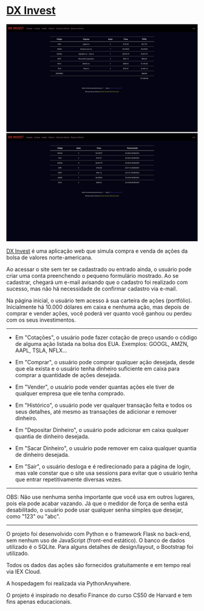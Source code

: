 # [DX Invest](http://daniloxaxa.pythonanywhere.com)

<img src="https://github.com/Danilo-Xaxa/investimentos/blob/main/static/screenshot_home.png"/>

<img src="https://github.com/Danilo-Xaxa/investimentos/blob/main/static/screenshot_historico.png"/>

[DX Invest](http://daniloxaxa.pythonanywhere.com) é uma aplicação web que simula compra e venda de ações da bolsa de valores norte-americana.

Ao acessar o site sem ter se cadastrado ou entrado ainda, o usuário pode criar uma conta preenchendo o pequeno formulário mostrado. Ao se cadastrar, chegará um e-mail avisando que o cadastro foi realizado com sucesso, mas não há necessidade de confirmar cadastro via e-mail.

Na página inicial, o usuário tem acesso à sua carteira de ações (portfólio). Inicialmente há 10.000 dólares em caixa e nenhuma ação, mas depois de comprar e vender ações, você poderá ver quanto você ganhou ou perdeu com os seus investimentos.

---

* Em "Cotações", o usuário pode fazer cotação de preço usando o código de alguma ação listada na bolsa dos EUA. Exemplos: GOOGL, AMZN, AAPL, TSLA, NFLX...

* Em "Comprar", o usuário pode comprar qualquer ação desejada, desde que ela exista e o usuário tenha dinheiro suficiente em caixa para comprar a quantidade de ações desejada.

* Em "Vender", o usuário pode vender quantas ações ele tiver de qualquer empresa que ele tenha comprado.

* Em "Histórico", o usuário pode ver qualquer transação feita e todos os seus detalhes, até mesmo as transações de adicionar e remover dinheiro.

* Em "Depositar Dinheiro", o usuário pode adicionar em caixa qualquer quantia de dinheiro desejada.

* Em "Sacar Dinheiro", o usuário pode remover em caixa qualquer quantia de dinheiro desejada.

* Em "Sair", o usuário desloga e é redirecionado para a página de login, mas vale constar que o site usa sessions para evitar que o usuário tenha que entrar repetitivamente diversas vezes.

---

OBS: Não use nenhuma senha importante que você usa em outros lugares, pois ela pode acabar vazando. Já que o medidor de força de senha está desabilitado, o usuário pode usar qualquer senha simples que desejar, como "123" ou "abc".

---

O projeto foi desenvolvido com Python e o framework Flask no back-end, sem nenhum uso de JavaScript (front-end estático). O banco de dados utilizado é o SQLite. Para alguns detalhes de design/layout, o Bootstrap foi utilizado.

Todos os dados das ações são fornecidos gratuitamente e em tempo real via IEX Cloud.

A hospedagem foi realizada via PythonAnywhere.

O projeto é inspirado no desafio Finance do curso CS50 de Harvard e tem fins apenas educacionais.
